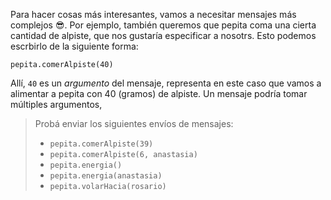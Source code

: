 Para hacer cosas más interesantes, vamos a necesitar mensajes más complejos :sunglasses:. Por ejemplo, también queremos que pepita coma una cierta cantidad de alpiste, que nos gustaría especificar a nosotrs. Esto podemos escrbirlo de la siguiente forma: 

```wollok
pepita.comerAlpiste(40)
```

Allí, `40` es un _argumento_ del mensaje, representa en este caso que vamos a alimentar a pepita con 40 (gramos) de alpiste. Un mensaje podría tomar múltiples argumentos, 

> Probá enviar los siguientes envíos de mensajes:
>
> * `pepita.comerAlpiste(39)`
> * `pepita.comerAlpiste(6, anastasia)`
> * `pepita.energia()`
> * `pepita.energia(anastasia)`
> * `pepita.volarHacia(rosario)`
